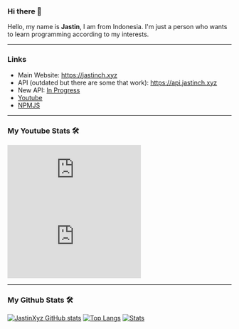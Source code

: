 ### Hi there 👋

Hello, my name is **Jastin**, I am from Indonesia. I'm just a person who wants to learn programming according to my interests.

<hr> 

### Links
- Main Website: https://jastinch.xyz
- API (outdated but there are some that work): https://api.jastinch.xyz
- New API: [In Progress](https://rest-api.jastinch.xyz)
- [Youtube](https://youtube.com/c/JastinCh)
- [NPMJS](https://www.npmjs.com/~jastinlt)

<hr>

### My Youtube Stats 🛠
[![Subscribe My YT](https://github-readme-youtube-stats.herokuapp.com/subscribers/index.php?id=UC6Ih5SSLMP3VqCq0ouwbXJA&key=AIzaSyCwkMvIEdtNea57Y0iCoj0w3vZIdmywsHc&label=Subscribers&style=for-the-badge&color=red&labelColor=ce4630)](https://youtube.com/c/JastinCh?sub_confirmation=1)
[![My YT Views Count](https://github-readme-youtube-stats.herokuapp.com/views/index.php?id=UC6Ih5SSLMP3VqCq0ouwbXJA&key=AIzaSyCwkMvIEdtNea57Y0iCoj0w3vZIdmywsHc&label=View+Count&style=for-the-badge&color=blue&labelColor=0b689d)](https://youtube.com/c/JastinCh?sub_confirmation=1)

<hr>

### My Github Stats 🛠
[![JastinXyz GitHub stats](https://github-readme-stats.vercel.app/api?username=JastinXyz&show_icons=true&theme=algolia)](https://github.com/JastinXyz)
[![Top Langs](https://github-readme-stats.vercel.app/api/top-langs/?username=JastinXyz&layout=compact&theme=algolia)](https://github.com/JastinXyz)
[![Stats](https://github-profile-summary-cards.vercel.app/api/cards/profile-details?username=JastinXyz&theme=monokai)](https://github.com/JastinXyz)


